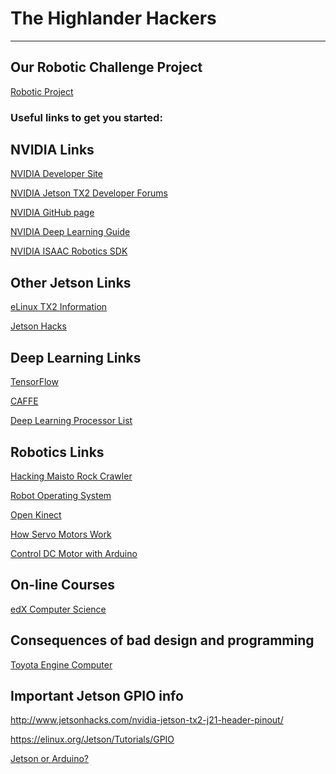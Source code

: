 # The Highlander Hackers
-------------------------------------------------------------------

## Our Robotic Challenge Project
[Robotic Project](https://github.com/dschmenk/Highlander-Hackers/blob/master/doc/HH-Robot.md)

### Useful links to get you started:
NVIDIA Links
------------
[NVIDIA Developer Site](https://developer.nvidia.com/)

[NVIDIA Jetson TX2 Developer Forums](https://devtalk.nvidia.com/default/board/188/jetson-tx2/)

[NVIDIA GitHub page](https://github.com/nvidia)

[NVIDIA Deep Learning Guide](https://github.com/dusty-nv/jetson-inference)

[NVIDIA ISAAC Robotics SDK](https://blogs.nvidia.com/blog/2018/03/27/isaac-robotics-sdk)

Other Jetson Links
------------------
[eLinux TX2 Information](https://elinux.org/Jetson_TX2)

[Jetson Hacks](http://www.jetsonhacks.com/)

Deep Learning Links
-------------------
[TensorFlow](https://www.tensorflow.org/)

[CAFFE](http://caffe.berkeleyvision.org/)

[Deep Learning Processor List](https://github.com/basicmi/Deep-Learning-Processor-List/blob/master/README.md)

Robotics Links
--------------

[Hacking Maisto Rock Crawler](http://www.instructables.com/id/Arduino-Xbox-RC-Car-Hack-Maisto-Rock-Crawler/)

[Robot Operating System](http://www.ros.org/)

[Open Kinect](https://openkinect.org/wiki/Getting_Started)

[How Servo Motors Work](https://www.jameco.com/Jameco/workshop/howitworks/how-servo-motors-work.html)

[Control DC Motor with Arduino](https://howtomechatronics.com/tutorials/arduino/arduino-dc-motor-control-tutorial-l298n-pwm-h-bridge/)

On-line Courses
---------------
[edX Computer Science](https://www.edx.org/course?subject=Computer%20Science)

Consequences of bad design and programming
------------------------------------------
[Toyota Engine Computer](http://www.safetyresearch.net/blog/articles/toyota-unintended-acceleration-and-big-bowl-“spaghetti”-code)

Important Jetson GPIO info
------------------------------------------
http://www.jetsonhacks.com/nvidia-jetson-tx2-j21-header-pinout/

https://elinux.org/Jetson/Tutorials/GPIO

[Jetson or Arduino?](https://github.com/dschmenk/Highlander-Hackers/wiki/Jetson-or-Arduino-for-motor-control)
